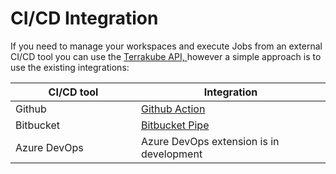 # CI/CD Integration

If you need to manage your workspaces and execute Jobs from an external CI/CD tool you can use the [Terrakube API,  ](broken-reference)however a simple approach is to use the existing integrations:

<table><thead><tr><th width="185">CI/CD tool</th><th>Integration</th></tr></thead><tbody><tr><td>Github</td><td> <a href="github-actions.md">Github Action</a></td></tr><tr><td>Bitbucket</td><td> <a href="bitbucket.md">Bitbucket Pipe</a></td></tr><tr><td>Azure DevOps</td><td>Azure DevOps extension is in development</td></tr></tbody></table>
